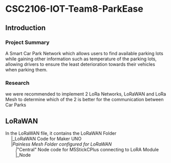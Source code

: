 # CSC2106-IOT-Team8-ParkEase

## Introduction

### Project Summary
A Smart Car Park Network which allows users to find available parking lots while gaining other information such as temperature of the parking lots, allowing drivers to ensure the least deterioration towards their vehicles when parking them.
### Research 
we were recommended to implement 2 LoRa Networks, LoRaWAN and LoRa Mesh to determine which of the 2 is better for the communication between Car Parks

## LoRaWAN
In the LoRaWAN file, it contains the LoRaWAN Folder <br>
&emsp; |_LoRaWAN Code for Maker UNO <br>
&emsp; |_Painless Mesh Folder configured for LoRaWAN <br>
&emsp;&emsp; |_"Central" Node code for M5StickCPlus connecting to LoRA Module <br>
&emsp;&emsp; |_Node
          
      
